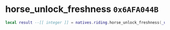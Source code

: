 # horse_unlock_freshness `0x6AFA044B`

```lua
local result --[[ integer ]] = natives.riding.horse_unlock_freshness(_unk0 --[[ integer ]])
```